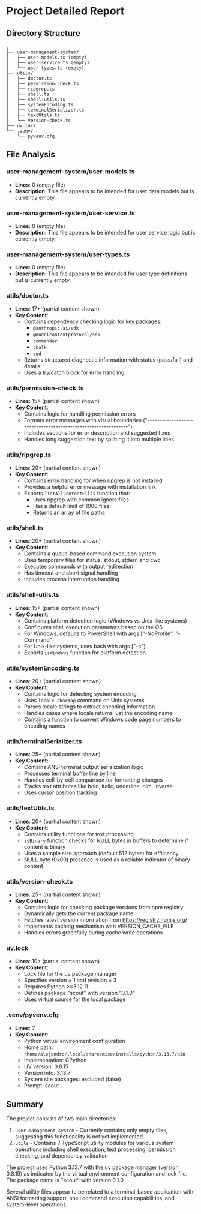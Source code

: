# Project Detailed Report

## Directory Structure
```
.
├── user-management-system/
│   ├── user-models.ts (empty)
│   ├── user-service.ts (empty)
│   └── user-types.ts (empty)
├── utils/
│   ├── doctor.ts
│   ├── permission-check.ts
│   ├── ripgrep.ts
│   ├── shell.ts
│   ├── shell-utils.ts
│   ├── systemEncoding.ts
│   ├── terminalSerializer.ts
│   ├── textUtils.ts
│   └── version-check.ts
├── uv.lock
└── .venv/
    └── pyvenv.cfg
```

## File Analysis

### user-management-system/user-models.ts
- **Lines**: 0 (empty file)
- **Description**: This file appears to be intended for user data models but is currently empty.

### user-management-system/user-service.ts
- **Lines**: 0 (empty file)
- **Description**: This file appears to be intended for user service logic but is currently empty.

### user-management-system/user-types.ts
- **Lines**: 0 (empty file)
- **Description**: This file appears to be intended for user type definitions but is currently empty.

### utils/doctor.ts
- **Lines**: 17+ (partial content shown)
- **Key Content**:
  - Contains dependency checking logic for key packages:
    - `@anthropic-ai/sdk`
    - `@modelcontextprotocol/sdk`
    - `commander`
    - `chalk`
    - `zod`
  - Returns structured diagnostic information with status (pass/fail) and details
  - Uses a try/catch block for error handling

### utils/permission-check.ts
- **Lines**: 15+ (partial content shown)
- **Key Content**:
  - Contains logic for handling permission errors
  - Formats error messages with visual boundaries ("--------------------------------------------------------------")
  - Includes sections for error description and suggested fixes
  - Handles long suggestion text by splitting it into multiple lines

### utils/ripgrep.ts
- **Lines**: 20+ (partial content shown)
- **Key Content**:
  - Contains error handling for when ripgrep is not installed
  - Provides a helpful error message with installation link
  - Exports `listAllContentFiles` function that:
    - Uses ripgrep with common ignore files
    - Has a default limit of 1000 files
    - Returns an array of file paths

### utils/shell.ts
- **Lines**: 20+ (partial content shown)
- **Key Content**:
  - Contains a queue-based command execution system
  - Uses temporary files for status, stdout, stderr, and cwd
  - Executes commands with output redirection
  - Has timeout and abort signal handling
  - Includes process interruption handling

### utils/shell-utils.ts
- **Lines**: 15+ (partial content shown)
- **Key Content**:
  - Contains platform detection logic (Windows vs Unix-like systems)
  - Configures shell execution parameters based on the OS
  - For Windows, defaults to PowerShell with args ["-NoProfile", "-Command"]
  - For Unix-like systems, uses bash with args ["-c"]
  - Exports `isWindows` function for platform detection

### utils/systemEncoding.ts
- **Lines**: 20+ (partial content shown)
- **Key Content**:
  - Contains logic for detecting system encoding
  - Uses `locale charmap` command on Unix systems
  - Parses locale strings to extract encoding information
  - Handles cases where locale returns just the encoding name
  - Contains a function to convert Windows code page numbers to encoding names

### utils/terminalSerializer.ts
- **Lines**: 25+ (partial content shown)
- **Key Content**:
  - Contains ANSI terminal output serialization logic
  - Processes terminal buffer line by line
  - Handles cell-by-cell comparison for formatting changes
  - Tracks text attributes like bold, italic, underline, dim, inverse
  - Uses cursor position tracking

### utils/textUtils.ts
- **Lines**: 20+ (partial content shown)
- **Key Content**:
  - Contains utility functions for text processing
  - `isBinary` function checks for NULL bytes in buffers to determine if content is binary
  - Uses a sample size approach (default 512 bytes) for efficiency
  - NULL byte (0x00) presence is used as a reliable indicator of binary content

### utils/version-check.ts
- **Lines**: 25+ (partial content shown)
- **Key Content**:
  - Contains logic for checking package versions from npm registry
  - Dynamically gets the current package name
  - Fetches latest version information from https://registry.npmjs.org/
  - Implements caching mechanism with VERSION_CACHE_FILE
  - Handles errors gracefully during cache write operations

### uv.lock
- **Lines**: 10+ (partial content shown)
- **Key Content**:
  - Lock file for the uv package manager
  - Specifies version = 1 and revision = 3
  - Requires Python >=3.12.11
  - Defines package "scout" with version "0.1.0"
  - Uses virtual source for the local package

### .venv/pyvenv.cfg
- **Lines**: 7
- **Key Content**:
  - Python virtual environment configuration
  - Home path: `/home/alejandro/.local/share/mise/installs/python/3.13.7/bin`
  - Implementation: CPython
  - UV version: 0.8.15
  - Version info: 3.13.7
  - System site packages: excluded (false)
  - Prompt: scout

## Summary

The project consists of two main directories:
1. `user-management-system` - Currently contains only empty files, suggesting this functionality is not yet implemented
2. `utils` - Contains 7 TypeScript utility modules for various system operations including shell execution, text processing, permission checking, and dependency validation

The project uses Python 3.13.7 with the uv package manager (version 0.8.15) as indicated by the virtual environment configuration and lock file. The package name is "scout" with version 0.1.0.

Several utility files appear to be related to a terminal-based application with ANSI formatting support, shell command execution capabilities, and system-level operations.
